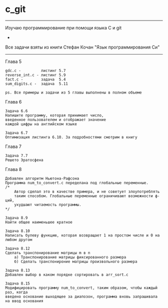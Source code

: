 # c_git

-------------------------------------------------------------------------------------------------

Изучаю программирование при помощи языка C и git

-

Все задачи взяты из книги Стефан Кочан "Язык программирования Си"

-------------------------------------------------------------------------------------------------



Глава 5

	gdc.c - 		листинг 5.7
	reverse_int.c - листинг 5.9
	fact.c -		задача  5.4
	sum_digits.c -	задача  5.11

	ps. Все примеры и задачи из 5 главы выполнены в полном объеме

Глава 6

	Задача 6.6
	Напишите программу, которая принимает число,
	введенное пользователем и отображает значение
	каждой цифры на английском языке

	Задача 6.7
	Оптимизация листинга 6.10. За подробностями смотрим в книгу

Глава 7

	Задача 7.7
	Решето Эратосфена

Глава 8

	Добавлен алгоритм Ньютона-Рафсона
	Программа num_to_convert.c переделана под глобальные переменные.
	/*
		Автор сделал это в качестве примера, и не советует злоупотреблять
		таким способом. Глобальные переменные ограничивают возможности ф-ций,
		ухудшают читаемость программы.
	*/
	
	Задача 8.9
	Найти общее наименьшее кратное
	
	Задача 8.10
	Написать булеву функцию, которая возвращает 1 на простом числе и 0 на любом другом
	
	Задача 8.12
	Сделать транспонирование матрицы m в n
		а) Транспонирование матрицы фиксированного размера
		б) Сделать транспонироние матрицы произвольного размера 
	
	Задача 8.13
	Добавлен выбор в каком порядке сортировать в arr_sort.c
	
	Задача 8.15
	Модифицировать программу num_to_convert, таким образом, чтобы каждый раз, когда 
	введено основание выходящее за диапозон, программа вновь запрашивала на ввод основания